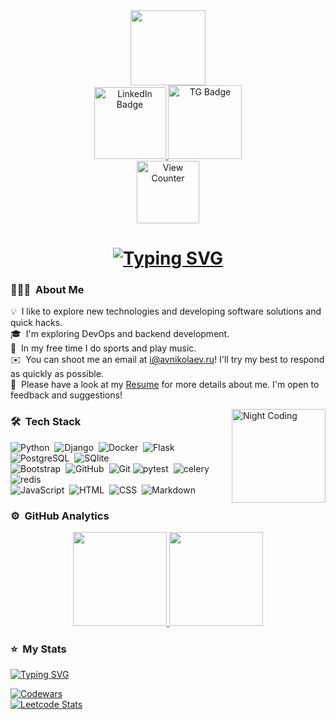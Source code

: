 <div id="header" align="center">
  <img src="https://media.giphy.com/media/KAq5w47R9rmTuvWOWa/giphy.gif" width="120"/>
</div>

<div id="badges" align="center">
  <a href="https://www.linkedin.com/in/aleksandr-nikolaev1904/">
    <img src="https://img.shields.io/badge/LinkedIn-366e9d?style=for-the-badge&logo=linkedin&logoColor=white" alt="LinkedIn Badge" width="115"/>
  </a>
  <a href="https://t.me/NikolaevAV159">
    <img src="https://img.shields.io/badge/-telegram-red?style=for-the-badge&color=fdd748&logo=telegram&logoColor=blue" alt="TG Badge" width="118"/>
  </a>
</div>

<div align="center">
  <img src="https://komarev.com/ghpvc/?username=UsefulSan&style=for-the-badge&color=blue" alt="View Counter" width="100"/>
</div>
  
<h1>
  <div align="center">
    <a href="https://git.io/typing-svg">
      <img src="https://readme-typing-svg.demolab.com?font=Fira+Code&weight=900&duration=3500&pause=1000&width=500&lines=%E3%80%90%EF%BB%BF%EF%BC%A8%EF%BD%89%E3%80%80%EF%BD%94%EF%BD%88%EF%BD%85%EF%BD%92%EF%BD%85%EF%BC%8C%E3%80%80%EF%BD%89%EF%BC%87%EF%BD%8D%E3%80%80%EF%BC%A1%EF%BD%8C%EF%BD%85%EF%BD%8B%EF%BD%93%EF%BD%81%EF%BD%8E%EF%BD%84%EF%BD%92%E3%80%91" alt="Typing SVG" /></a>
  </div>
</h1>

### 👨🏻‍💻 &nbsp;About Me

💡 &nbsp;I like to explore new technologies and developing software solutions and quick hacks.\
🎓 &nbsp;I'm exploring DevOps and backend development.\
🌱 &nbsp;In my free time I do sports and play music.\
✉️ &nbsp;You can shoot me an email at i@avnikolaev.ru! I'll try my best to respond as quickly as possible.\
📄 &nbsp;Please have a look at my [Resume](https://disk.yandex.ru/i/Zj9NnDttJFBNgw) for more details about me. I'm open to feedback and suggestions!

<img alt="Night Coding" src="https://media.giphy.com/media/v1.Y2lkPTc5MGI3NjExYmE3YWJhMTI0YTUwMzA4ZDUwNGYzNDFhNmExYjE5MGI1MjFhMjMxNCZjdD1n/l3q2WMhNcyFOWP280/giphy.gif" align="right" width="150"/>

### 🛠 &nbsp;Tech Stack

![Python](https://img.shields.io/badge/-Python-05122A?style=flat&logo=python)&nbsp;
![Django](https://img.shields.io/badge/-Django-05122A?style=flat&logo=django&logoColor=092E20)&nbsp;
![Docker](https://img.shields.io/badge/-Docker-05122A?style=flat&logo=Docker)&nbsp;
![Flask](https://img.shields.io/badge/-Flask-05122A?style=flat&logo=flask)&nbsp;
![PostgreSQL](https://img.shields.io/badge/-PostgreSQL-05122A?style=flat&logo=PostgreSQL)&nbsp;
![SQlite](https://img.shields.io/badge/-SQlite-05122A?style=flat&logo=SQlite)\
![Bootstrap](https://img.shields.io/badge/-Bootstrap-05122A?style=flat&logo=bootstrap&logoColor=563D7C)&nbsp;
![GitHub](https://img.shields.io/badge/-GitHub-05122A?style=flat&logo=github)&nbsp;
![Git](https://img.shields.io/badge/-Git-05122A?style=flat&logo=git)
![pytest](https://img.shields.io/badge/-pytest-05122A?style=flat&logo=pytest)&nbsp;
![celery](https://img.shields.io/badge/-celery-05122A?style=flat&logo=celery)&nbsp;
![redis](https://img.shields.io/badge/-redis-05122A?style=flat&logo=redis)\
![JavaScript](https://img.shields.io/badge/-JavaScript-05122A?style=flat&logo=javascript)&nbsp;
![HTML](https://img.shields.io/badge/-HTML-05122A?style=flat&logo=HTML5)&nbsp;
![CSS](https://img.shields.io/badge/-CSS-05122A?style=flat&logo=CSS3&logoColor=1572B6)&nbsp;
![Markdown](https://img.shields.io/badge/-Markdown-05122A?style=flat&logo=markdown)

### ⚙️ &nbsp;GitHub Analytics

<p align="center">
<a href="https://github.com/anuraghazra/github-readme-stats">
  <img height="150em" src="https://github-readme-stats-eight-theta.vercel.app/api/top-langs/?username=UsefulSan&layout=compact&langs_count=8&theme=vision-friendly-dark"/>
  <img height="150em" src="https://github-readme-stats-eight-theta.vercel.app/api?username=UsefulSan&hide=prs,issues,contribs&show_icons=true&theme=vision-friendly-dark&include_all_commits=true&count_private=true"/>
</a>
</p>
 
### ⭐ &nbsp;My Stats

<a href="https://git.io/typing-svg"><img src="https://readme-typing-svg.demolab.com?font=Fira+Code&duration=1800&pause=1000&color=DEB535&vCenter=true&width=180&height=20&lines=In+progress+%E2%8C%9B" alt="Typing SVG" /></a>
    
[![Codewars](https://www.codewars.com/users/UsefulSan/badges/large)](https://www.codewars.com/users/UsefulSan)\
[![Leetcode Stats](https://leetcard.jacoblin.cool/UsefulSan?font=milonga&hide=ranking)](https://leetcode.com/UsefulSan)



